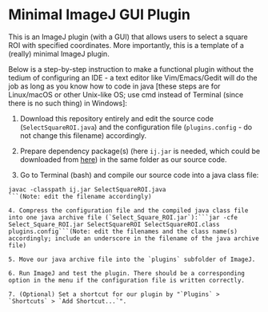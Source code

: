# Minimal ImageJ GUI Plugin
This is an ImageJ plugin (with a GUI) that allows users to select a square ROI with specified coordinates. More importantly, this is a template of a (really) minimal ImageJ plugin.

Below is a step-by-step instruction to make a functional plugin without the tedium of configuring an IDE - a text editor like Vim/Emacs/Gedit will do the job as long as you know how to code in java [these steps are for Linux/macOS or other Unix-like OS; use cmd instead of Terminal (since there is no such thing) in Windows]:

1. Download this repository entirely and edit the source code (`SelectSquareROI.java`) and the configuration file (`plugins.config` - do not change this filename) accordingly.

2. Prepare dependency package(s) (here `ij.jar` is needed, which could be downloaded from [here](https://wsr.imagej.net/jars)) in the same folder as our source code.

3. Go to Terminal (bash) and compile our source code into a java class file:
```
javac -classpath ij.jar SelectSquareROI.java
```(Note: edit the filename accordingly)

4. Compress the configuration file and the compiled java class file into one java archive file (`Select_Square_ROI.jar`):```jar -cfe Select_Square_ROI.jar SelectSquareROI SelectSquareROI.class plugins.config```(Note: edit the filenames and the class name(s) accordingly; include an underscore in the filename of the java archive file)

5. Move our java archive file into the `plugins` subfolder of ImageJ.

6. Run ImageJ and test the plugin. There should be a corresponding option in the menu if the configuration file is written correctly.

7. (Optional) Set a shortcut for our plugin by "`Plugins` > `Shortcuts` > `Add Shortcut...`".
